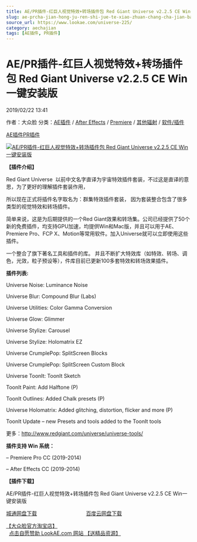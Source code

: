 ```yaml
---
title: AE/PR插件-红巨人视觉特效+转场插件包 Red Giant Universe v2.2.5 CE Win一键安装版
slug: ae-prcha-jian-hong-ju-ren-shi-jue-te-xiao-zhuan-chang-cha-jian-bao-red-giant-universe-v2-2-5-ce-winyi-jian-an-zhuang-ban
source_url: https://www.lookae.com/universe-225/
category: aechajian
tags: [AE插件, PR插件]
---
```

# AE/PR插件-红巨人视觉特效+转场插件包 Red Giant Universe v2.2.5 CE Win一键安装版

2019/02/22 13:41

作者：大众脸
分类：[AE插件](https://www.lookae.com/after-effects/aechajian/) / [After Effects](https://www.lookae.com/after-effects/) / [Premiere](https://www.lookae.com/qitarjcj/premierezy/) / [其他辐射](https://www.lookae.com/others/) / [软件/插件](https://www.lookae.com/qitarjcj/)

[AE插件](https://www.lookae.com/tag/ae%e6%8f%92%e4%bb%b6/)[PR插件](https://www.lookae.com/tag/pr%e6%8f%92%e4%bb%b6/)

[![AE/PR插件-红巨人视觉特效+转场插件包 Red Giant Universe v2.2.5 CE Win一键安装版](https://www.lookae.com/wp-content/uploads/2016/06/Universe-2-.jpg "AE/PR插件-红巨人视觉特效+转场插件包 Red Giant Universe v2.2.5 CE Win一键安装版-LookAE.com")](https://www.lookae.com/wp-content/uploads/2016/06/Universe-2-.jpg)

**【插件介绍】**

Red Giant Universe  以前中文名字直译为宇宙特效插件套装，不过这是直译的意思，为了更好的理解插件套装作用，

所以现在正式将插件名字取名为：群集特效插件套装， 因为套装整合包含了很多类型的视觉特效和转场插件。

简单来说，这是为后期提供的一个Red Giant效果和转场集。公司已经提供了50个新的免费插件，均支持GPU加速，均提供Win和Mac版，并且可以用于AE、Premiere Pro、FCP X、Motion等常用软件。加入Universe就可以立即使用这些插件。

一个整合了旗下著名工具和插件的库。 并且不断扩大特效库（如特效、转场、调色，光效，粒子预设等），件库目前已更新100多套特效和转场效果插件。

**插件列表:**

Universe Noise: Luminance Noise

Universe Blur: Compound Blur (Labs)

Universe Utilities: Color Gamma Conversion

Universe Glow: Glimmer

Universe Stylize: Carousel

Universe Stylize: Holomatrix EZ

Universe CrumplePop: SplitScreen Blocks

Universe CrumplePop: SplitScreen Custom Block

Universe ToonIt: ToonIt Sketch

ToonIt Paint: Add Halftone (P)

ToonIt Outlines: Added Chalk presets (P)

Universe Holomatrix: Added glitching, distortion, flicker and more (P)

ToonIt Update – new Presets and tools added to the ToonIt tools

更多：http://www.redgiant.com/universe/universe-tools/

**插件支持 Win 系统：**

– Premiere Pro CC (2019-2014)

– After Effects CC (2019-2014)

**【插件下载】**

AE/PR插件-红巨人视觉特效+转场插件包 Red Giant Universe v2.2.5 CE Win一键安装版

[城通网盘下载](https://lookae.ctfile.com/fs/680462-337964212)                                  [百度云网盘下载](https://pan.baidu.com/s/1bL8k3Id8osaX5vl6KNK9YQ)

[【大众脸官方淘宝店】](https://lookae.taobao.com/)                [点击自愿赞助 LookAE.com 网站 【送精品资源】](https://www.lookae.com/sponsor/)
